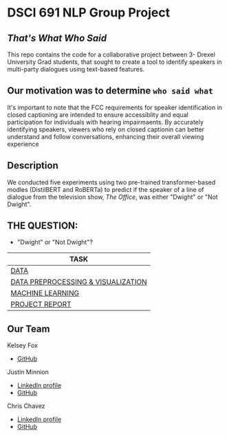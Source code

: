 # DSCI 691 NLP Group Project
## _That's What Who Said_

This repo contains the code for a collaborative project between 3- Drexel University Grad students, that sought to create a tool to identify speakers in multi-party dialogues using text-based features. 

## Our motivation was to determine `who said what`

It's important to note that the FCC requirements for speaker identification in closed captioning are intended to ensure accessiblity and equal participation for individuals with hearing impairmaents. By accurately identifying speakers, viewers who rely on closed captionin can better understand and follow conversations, enhancing their overall viewing experience 

## Description

We conducted five experiments using two pre-trained transformer-based modles (DistilBERT and RoBERTa) to predict if the speaker of a line of dialogue from the television show, *The Office*, was either "Dwight" or "Not Dwight". 

THE QUESTION: 
-------------------

* "Dwight" or "Not Dwight"?


| TASK | 
| ------ | 
| [DATA](https://github.com/Zu1uDe1ta/thats-what-who-said/tree/main/data/raw/transcript)|
| [DATA PREPROCESSING & VISUALIZATION](https://github.com/Zu1uDe1ta/thats-what-who-said/blob/main/01_preprocess.ipynb)|
| [MACHINE LEARNING](https://github.com/Zu1uDe1ta/thats-what-who-said/blob/main/02_transformer_model.ipynb)|
| [PROJECT REPORT](https://drive.google.com/file/d/1XaBfhcn7auxYxwwpKagbL-Q5I8kzMMXD/view?usp=sharing)|



## Our Team 

Kelsey Fox
 - [GitHub](https://github.com/porktot)

Justin Minnion  
 - [LinkedIn profile](https://www.linkedin.com/in/justinminnion/)  
 - [GitHub](https://github.com/jminnion)

Chris Chavez
 - [LinkedIn profile](https://www.linkedin.com/in/chrischavez1/)<br>
 - [GitHub](https://github.com/Zu1uDe1ta)
